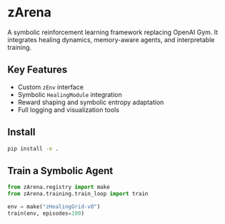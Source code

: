 # zArena

A symbolic reinforcement learning framework replacing OpenAI Gym.
It integrates healing dynamics, memory-aware agents, and interpretable training.

## Key Features
- Custom `zEnv` interface
- Symbolic `HealingModule` integration
- Reward shaping and symbolic entropy adaptation
- Full logging and visualization tools

## Install
```bash
pip install -e .
```

## Train a Symbolic Agent
```python
from zArena.registry import make
from zArena.training.train_loop import train

env = make("zHealingGrid-v0")
train(env, episodes=100)
```
